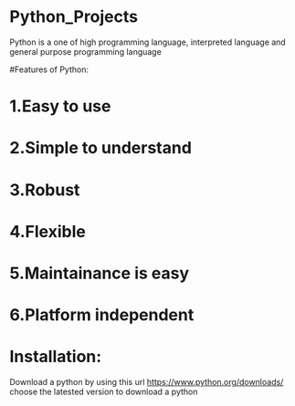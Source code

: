# Python_Projects
Python is a one of high programming language, interpreted language and general purpose programming language

#Features of Python:
 # 1.Easy to use
 # 2.Simple to understand
 # 3.Robust
 # 4.Flexible
 # 5.Maintainance is easy
 # 6.Platform independent
#  Installation:
   Download a python by using this url https://www.python.org/downloads/ choose the latested version to download a python


     
     
